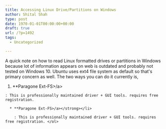 ```yaml
---
title: Accessing Linux Drive/Partitions on Windows
author: Shital Shah
type: post
date: 1970-01-01T00:00:00+00:00
draft: true
url: /?p=1492
tags:
  - Uncategorized

---
```

A quick note on how to read Linux formatted drives or partitions in Windows because lot of information appears on web is outdated and probably not tested on Windows 10. Ubuntu uses ext4 file system as default so that's primary concern as well. The two ways you can do it currently is,

  1. **Paragone Ext-FS>/a></strong></li>

    : This is professionally maintained driver + GUI tools. requires free registration.

      * **Paragone Ext-FS>/a></strong></li>

        : This is professionally maintained driver + GUI tools. requires free registration. </ol>